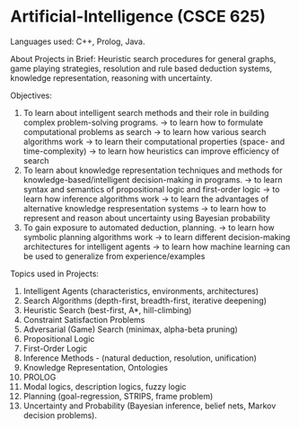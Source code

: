 # Artificial-Intelligence (CSCE 625)
Languages used: C++, Prolog, Java.

About Projects in Brief: Heuristic search procedures for general graphs, game playing strategies, resolution and rule based deduction systems, knowledge representation, reasoning with uncertainty.

Objectives:
1. To learn about intelligent search methods and their role in building complex problem-solving programs.
                 -> to learn how to formulate computational problems as search
                 -> to learn how various search algorithms work
                 -> to learn their computational properties (space- and time-complexity)
                 -> to learn how heuristics can improve efficiency of search
2. To learn about knowledge representation techniques and methods for knowledge-based/intelligent decision-making in programs.
                 -> to learn syntax and semantics of propositional logic and first-order logic
                 -> to learn how inference algorithms work
                 -> to learn the advantages of alternative knowledge respresentation systems
                 -> to learn how to represent and reason about uncertainty using Bayesian probability
3. To gain exposure to automated deduction, planning.
                 -> to learn how symbolic planning algorithms work
                 -> to learn different decision-making architectures for intelligent agents
                 -> to learn how machine learning can be used to generalize from experience/examples

Topics used in Projects:
1. Intelligent Agents (characteristics, environments, architectures)
2. Search Algorithms (depth-first, breadth-first, iterative deepening)
3. Heuristic Search (best-first, A*, hill-climbing)
4. Constraint Satisfaction Problems
5. Adversarial (Game) Search (minimax, alpha-beta pruning)
6. Propositional Logic
7. First-Order Logic 
8. Inference Methods - (natural deduction, resolution, unification)
9. Knowledge Representation, Ontologies
10. PROLOG
11. Modal logics, description logics, fuzzy logic
12. Planning (goal-regression, STRIPS, frame problem)
13. Uncertainty and Probability (Bayesian inference, belief nets, Markov decision problems).


